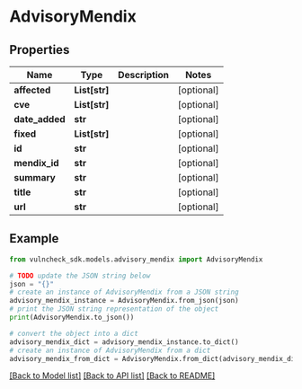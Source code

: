 # AdvisoryMendix


## Properties

Name | Type | Description | Notes
------------ | ------------- | ------------- | -------------
**affected** | **List[str]** |  | [optional] 
**cve** | **List[str]** |  | [optional] 
**date_added** | **str** |  | [optional] 
**fixed** | **List[str]** |  | [optional] 
**id** | **str** |  | [optional] 
**mendix_id** | **str** |  | [optional] 
**summary** | **str** |  | [optional] 
**title** | **str** |  | [optional] 
**url** | **str** |  | [optional] 

## Example

```python
from vulncheck_sdk.models.advisory_mendix import AdvisoryMendix

# TODO update the JSON string below
json = "{}"
# create an instance of AdvisoryMendix from a JSON string
advisory_mendix_instance = AdvisoryMendix.from_json(json)
# print the JSON string representation of the object
print(AdvisoryMendix.to_json())

# convert the object into a dict
advisory_mendix_dict = advisory_mendix_instance.to_dict()
# create an instance of AdvisoryMendix from a dict
advisory_mendix_from_dict = AdvisoryMendix.from_dict(advisory_mendix_dict)
```
[[Back to Model list]](../README.md#documentation-for-models) [[Back to API list]](../README.md#documentation-for-api-endpoints) [[Back to README]](../README.md)



